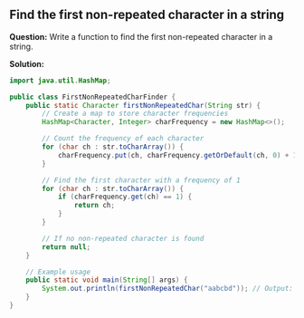 ## Find the first non-repeated character in a string

**Question:** Write a function to find the first non-repeated character in a string.

**Solution:**
```java
import java.util.HashMap;

public class FirstNonRepeatedCharFinder {
    public static Character firstNonRepeatedChar(String str) {
        // Create a map to store character frequencies
        HashMap<Character, Integer> charFrequency = new HashMap<>();

        // Count the frequency of each character
        for (char ch : str.toCharArray()) {
            charFrequency.put(ch, charFrequency.getOrDefault(ch, 0) + 1);
        }

        // Find the first character with a frequency of 1
        for (char ch : str.toCharArray()) {
            if (charFrequency.get(ch) == 1) {
                return ch;
            }
        }

        // If no non-repeated character is found
        return null;
    }

    // Example usage
    public static void main(String[] args) {
        System.out.println(firstNonRepeatedChar("aabcbd")); // Output: "c"
    }
}

